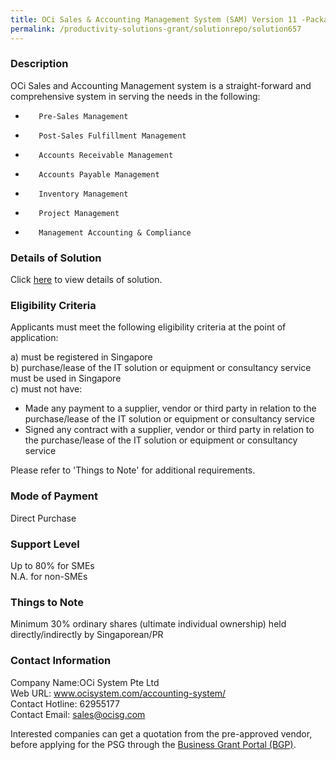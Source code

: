 ```yaml
---
title: OCi Sales & Accounting Management System (SAM) Version 11 -Package (3 Concurrent Users)
permalink: /productivity-solutions-grant/solutionrepo/solution657
---
```


### Description

OCi Sales and Accounting Management system is a straight-forward and comprehensive system in serving the needs in the following:
 
-        Pre-Sales Management
-        Post-Sales Fulfillment Management
-        Accounts Receivable Management
-        Accounts Payable Management
-        Inventory Management
-        Project Management
-        Management Accounting & Compliance

### Details of Solution

Click <a href='https://www.gobusiness.gov.sg/images/psg/Desensitised_OCi_SYSTEMS_20200267_Annex_3_20200707122945_Part_3.pdf' target='_blank' rel='noopener'>here</a> to view details of solution.

### Eligibility Criteria

Applicants must meet the following eligibility criteria at the point of application:

a) must be registered in Singapore <br>
b) purchase/lease of the IT solution or equipment or consultancy service must be used in Singapore <br>
c) must not have:
- Made any payment to a supplier, vendor or third party in relation to the purchase/lease of the IT solution or equipment or consultancy service
- Signed any contract with a supplier, vendor or third party in relation to the purchase/lease of the IT solution or equipment or consultancy service

Please refer to 'Things to Note' for additional requirements.

### Mode of Payment
Direct Purchase

### Support Level
Up to 80% for SMEs <br>
N.A. for non-SMEs

### Things to Note
Minimum 30% ordinary shares (ultimate individual ownership) held directly/indirectly by Singaporean/PR

### Contact Information
Company Name:OCi System Pte Ltd <br>Web URL: www.ocisystem.com/accounting-system/ <br>Contact Hotline: 62955177 <br>Contact Email: sales@ocisg.com <br>

Interested companies can get a quotation from the pre-approved vendor, before applying for the PSG through the <a target='_blank' rel='noopener' href='https://www.businessgrants.gov.sg/'>Business Grant Portal (BGP)</a>.
